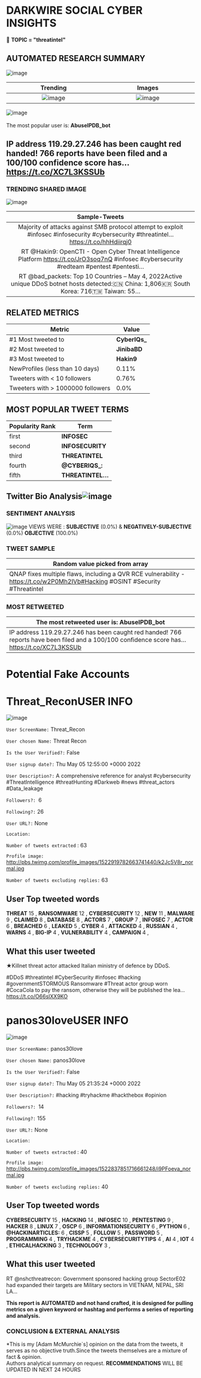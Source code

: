# DARKWIRE SOCIAL CYBER INSIGHTS 
&#x1F34E; **TOPIC = "threatintel"**

## AUTOMATED RESEARCH SUMMARY
  ![image](darkLogo.png)   

|  Trending  |   Images | 
:-------------------------:|:-------------------------:
|  ![image](assets/threatintel/imageFile1.jpg)     <img width=200/> | ![image](assets/threatintel/imageFile2.jpg) <img width=200/> |   
 
 
![image](assets/threatintel/TWEETS.png)
<br></br>
The most popular user is: **AbuseIPDB_bot**  
 

## IP address 119.29.27.246 has been caught red handed! 766 reports have been filed and a 100/100 confidence score has… https://t.co/XC7L3KSSUb 

  




### TRENDING SHARED IMAGE

![image](assets/threatintel/twitterPostedImage.png)



|                **Sample-Tweets**        |
| :-------------: |
| Majority of attacks against SMB protocol attempt to exploit #infosec #infosecurity #cybersecurity #threatintel… https://t.co/hhHdiirqj0 |
| RT @Hakin9: OpenCTI - Open Cyber Threat Intelligence Platform https://t.co/JrO3soq7nQ #infosec #cybersecurity #redteam #pentest #pentesti… |
| RT @bad_packets: Top 10 Countries – May 4, 2022Active unique DDoS botnet hosts detected:🇨🇳 China: 1,806🇰🇷 South Korea: 716🇹🇼 Taiwan: 55… |

## RELATED METRICS<br>
| Metric | Value |
| ------------- | ------------- |
| #1 Most tweeted to  | **CyberIQs_** |
| #2 Most tweeted to  | **JinibaBD** |
| #3 Most tweeted to  | **Hakin9** |
| NewProfiles (less than 10 days) | 0.11%  |
| Tweeters with < 10 followers  | 0.76%|
| Tweeters with > 1000000 followers  | 0.0%  |



## MOST POPULAR TWEET TERMS 


| Popularity Rank  | Term |
| ------------- | ------------- |
| first  | **INFOSEC**  |
| second  | **INFOSECURITY**  |
| third  | **THREATINTEL** |
| fourth  | **@CYBERIQS_:**  |
| fifth  | **THREATINTEL…**  |


## Twitter Bio Analysis![image](assets/threatintel/BIO.png)
### SENTIMENT ANALYSIS
![image](assets/threatintel/sentiment.png)
VIEWS WERE : **SUBJECTIVE**  (0.0%) & **NEGATIVELY-SUBJECTIVE** (0.0%) **OBJECTIVE** (100.0%)

### TWEET SAMPLE 
| Random value picked from array |
| ------------- |
|QNAP fixes multiple flaws, including a QVR RCE vulnerability - https://t.co/w2P0Mh2IVb#Hacking #OSINT #Security #Threatintel |

### MOST RETWEETED 

| The most retweeted user is: **AbuseIPDB_bot**  |
| ------------- |
| IP address 119.29.27.246 has been caught red handed! 766 reports have been filed and a 100/100 confidence score has… https://t.co/XC7L3KSSUb |

# Potential Fake Accounts
 
# Threat_ReconUSER INFO
![image](http://pbs.twimg.com/profile_images/1522919782663741440/k2Jc5V8r_normal.jpg)
 
`User ScreenName:` Threat_Recon 
 
`User chosen Name:` Threat Recon 
 
`Is the User Verified?:` False 
 
`User signup date?:` Thu May 05 12:55:00 +0000 2022 
 
`User Description?:` A comprehensive reference for analyst #cybersecurity #ThreatIntelligence #threatHunting #Darkweb #news #threat_actors #Data_leakage 
 
`Followers?: `6 
 
`Following?:` 26 
 
`User URL?:` None 
 
`Location:`  
 
`Number of tweets extracted`  : 63 
 
`Profile image:` http://pbs.twimg.com/profile_images/1522919782663741440/k2Jc5V8r_normal.jpg 
 
`Number of tweets excluding replies:` 63 
 

 

 
## User Top tweeted words 
 
**THREAT** 15 , **RANSOMWARE** 12 , **CYBERSECURITY** 12 , **NEW** 11 , **MALWARE** 9 , **CLAIMED** 8 , **DATABASE** 8 , **ACTORS** 7 , **GROUP** 7 , **INFOSEC** 7 , **ACTOR** 6 , **BREACHED** 6 , **LEAKED** 5 , **CYBER** 4 , **ATTACKED** 4 , **RUSSIAN** 4 , **WARNS** 4 , **BIG-IP** 4 , **VULNERABILITY** 4 , **CAMPAIGN** 4 , 
 
## What this user tweeted
 
★Killnet threat actor attacked Italian ministry of defence by DDoS.

#DDoS #threatintel #CyberSecurity #infosec #hacking #governmentSTORMOUS Ransomware #Threat  actor group worn #CocaCola to pay the ransom, otherwise they will be published the lea… https://t.co/O66sIXX9KO
 
# panos30loveUSER INFO
![image](http://pbs.twimg.com/profile_images/1522837851716661248/i9PFoeva_normal.jpg)
 
`User ScreenName:` panos30love 
 
`User chosen Name:` panos30love 
 
`Is the User Verified?:` False 
 
`User signup date?:` Thu May 05 21:35:24 +0000 2022 
 
`User Description?:` #hacking #tryhackme #hackthebox #opinion 
 
`Followers?: `14 
 
`Following?:` 155 
 
`User URL?:` None 
 
`Location:`  
 
`Number of tweets extracted`  : 40 
 
`Profile image:` http://pbs.twimg.com/profile_images/1522837851716661248/i9PFoeva_normal.jpg 
 
`Number of tweets excluding replies:` 40 
 

 

 
## User Top tweeted words 
 
**CYBERSECURITY** 15 , **HACKING** 14 , **INFOSEC** 10 , **PENTESTING** 9 , **HACKER** 8 , **LINUX** 7 , **OSCP** 6 , **INFORMATIONSECURITY** 6 , **PYTHON** 6 , **@HACKINARTICLES:** 6 , **CISSP** 5 , **FOLLOW** 5 , **PASSWORD** 5 , **PROGRAMMING** 4 , **TRYHACKME** 4 , **CYBERSECURITYTIPS** 4 , **AI** 4 , **IOT** 4 , **ETHICALHACKING** 3 , **TECHNOLOGY** 3 , 
 
## What this user tweeted
 
RT @nshcthreatrecon: Government sponsored hacking group SectorE02 had expanded their targets are Military sectors in VIETNAM, NEPAL, SRI LA…
 

<b> This report is AUTOMATED and not hand crafted, it is designed for pulling metrics on a given keyword or hashtag and performs a series of reporting and analysis.</b>  
### CONCLUSION & EXTERNAL ANALYSIS

*This is my [Adam McMurchie`s] opinion on the data from the tweets, it serves as no objective truth.Since the tweets themselves are a mixture of fact & opinion.<br>
Authors analytical summary on request.
**RECOMMENDATIONS** WILL BE UPDATED IN NEXT  24 HOURS <br>